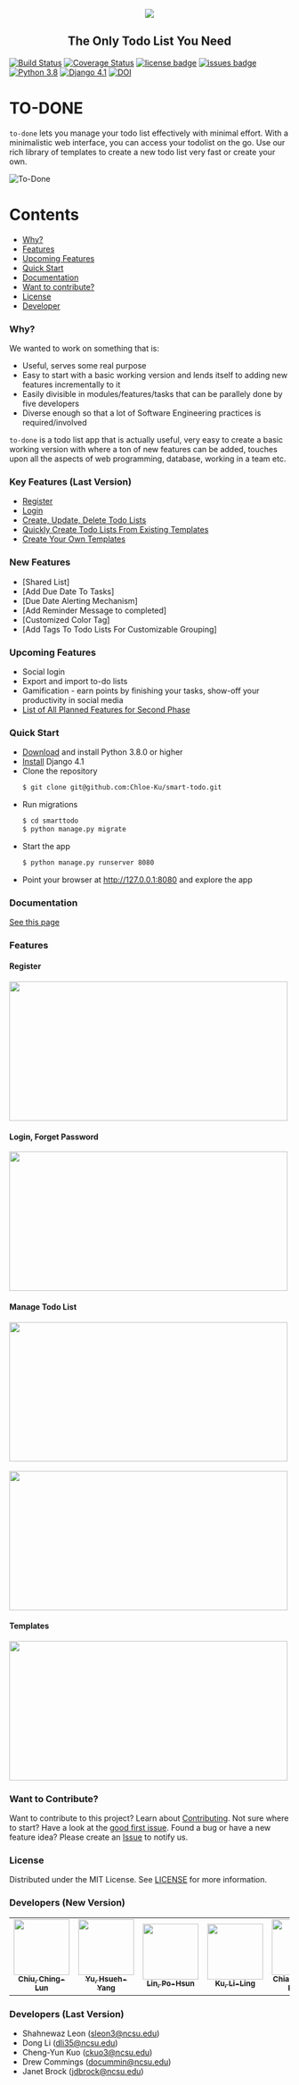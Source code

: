 <p align="center">
  <img src="img/todone-logo.png" />
</p>
<h2 align="center">The Only Todo List You Need</h2>

[![Build Status](https://img.shields.io/github/workflow/status/shahleon/smart-todo/Django%20CI/main)](https://github.com/shahleon/smart-todo/actions/workflows/django.yml)
[![Coverage Status](https://coveralls.io/repos/github/shahleon/smart-todo/badge.svg?branch=main)](https://coveralls.io/github/shahleon/smart-todo?branch=main)
[![license badge](https://img.shields.io/github/license/shahleon/cs510-homework-1)](https://github.com/shahleon/smart-todo/blob/main/LICENSE)
[![issues badge](https://img.shields.io/github/issues/shahleon/smart-todo)](https://github.com/shahleon/smart-todo/issues)
[![Python 3.8](https://img.shields.io/badge/python-3.8-blue.svg)](https://www.python.org/downloads/release/python-380/)
[![Django 4.1](https://img.shields.io/badge/django-4.1-blue.svg)](https://docs.djangoproject.com/en/4.1/releases/4.1/)
[![DOI](https://zenodo.org/badge/DOI/10.5281/zenodo.7155415.svg)](https://doi.org/10.5281/zenodo.7155415)

# TO-DONE

`to-done` lets you manage your todo list effectively with minimal effort. With a minimalistic web interface, 
you can access your todolist on the go. Use our rich library of templates to create a new todo list very fast or create your own.

![To-Done](img/todone-create-list.gif)

Contents
========

 * [Why?](#why)
 * [Features](#key-features)
 * [Upcoming Features](#upcoming-features)
 * [Quick Start](#quick-start)
 * [Documentation](#Documentation)
 * [Want to contribute?](#want-to-contribute)
 * [License](#license)
 * [Developer](#developers)

### Why?

We wanted to work on something that is:

+ Useful, serves some real purpose
+ Easy to start with a basic working version and lends itself to adding new features incrementally to it
+ Easily divisible in modules/features/tasks that can be parallely done by five developers 
+ Diverse enough so that a lot of Software Engineering practices is required/involved 

`to-done` is a todo list app that is actually useful, very easy to create a basic working version with where a ton of new features can be added, touches upon all the aspects of web programming, database, working in a team etc.

### Key Features (Last Version)
 * [Register](#register)
 * [Login](#login-forget-password)
 * [Create, Update, Delete Todo Lists](#manage-todo-list)
 * [Quickly Create Todo Lists From Existing Templates](#templates)
 * [Create Your Own Templates](#templates)

### New Features
* [Shared List]
* [Add Due Date To Tasks]
* [Due Date Alerting Mechanism]
* [Add Reminder Message to completed]
* [Customized Color Tag]
* [Add Tags To Todo Lists For Customizable Grouping]

### Upcoming Features
 * Social login
 * Export and import to-do lists
 * Gamification - earn points by finishing your tasks, show-off your productivity in social media
 * [List of All Planned Features for Second Phase](https://github.com/users/shahleon/projects/2/views/6)

### Quick Start

 * [Download](https://www.python.org/downloads/release/python-380/) and install Python 3.8.0 or higher
 * [Install](https://docs.djangoproject.com/en/4.1/topics/install/) Django 4.1
 * Clone the repository
    ```bash
    $ git clone git@github.com:Chloe-Ku/smart-todo.git
    ```
 * Run migrations
    ```bash
    $ cd smarttodo
    $ python manage.py migrate
    ```
 * Start the app
    ```bash
    $ python manage.py runserver 8080
    ```
 * Point your browser at http://127.0.0.1:8080 and explore the app

### Documentation
[See this page](https://shahleon.github.io/smart-todo/)

### Features

#### Register
<p float="middle">
    <img src="img/todone-register.gif" width="500" height="250" />
</p>

#### Login, Forget Password
<p float="middle">
    <img src="img/todone-login.gif" width="500" height="250" /> 
</p>

#### Manage Todo List
<p float="middle">
    <img src="img/todone-create-list.gif" width="500" height="250" />
    <br>
    <br>
    <img src="img/todone-update-list.gif" width="500" height="250" />
</p>

#### Templates
<p float="middle">
    <img src="img/todone-templates.gif" width="500" height="250" />
</p>

### Want to Contribute?

Want to contribute to this project? Learn about [Contributing](CONTRIBUTING.md). Not sure where to start? Have a look at 
the [good first issue](https://github.com/shahleon/smart-todo/issues?q=is%3Aissue+is%3Aopen+label%3A%22good+first+issue%22). Found a bug or have a new feature idea? Please create an [Issue](https://github.com/Chloe-Ku/smart-todo/issues) to notify us.

### License

Distributed under the MIT License. See [LICENSE](LICENSE) for more information.

### Developers (New Version)

<table>
  <tr>
    <td align="center"><a href="https://github.com/juliachiu1"><img src="https://avatars.githubusercontent.com/u/112150278?v=4" width="100px;" alt=""/><br /><sub><b>Chiu, Ching-Lun</b></sub></a></td>
    <td align="center"><a href="https://github.com/Hsueh-YANG"><img src="https://avatars.githubusercontent.com/u/23623764?v=4" width="100px;" alt=""/><br /><sub><b>Yu, Hsueh-Yang</b></sub></a><br /></td>
    <td align="center"><a href="https://github.com/123standup"><img src="https://avatars.githubusercontent.com/u/59056739?v=4" width="100px;" alt=""/><br /><sub><b>Lin, Po-Hsun</b></sub></a><br /></td>
    <td align="center"><a href="https://github.com/Chloe-Ku"><img src="https://avatars.githubusercontent.com/u/60029373?v=4" width="100px;" alt=""/><br /><sub><b>Ku, Li-Ling</b></sub></a><br /></td>
    <td align="center"><a href="https://github.com/jackson910210"><img src="https://avatars.githubusercontent.com/u/32348727?v=4" width="100px;" alt=""/><br /><sub><b>Chiang, Chen-Hsuan</b></sub></a><br /></td>
  </tr>
</table>

### Developers (Last Version)

* Shahnewaz Leon (sleon3@ncsu.edu)
* Dong Li (dli35@ncsu.edu)
* Cheng-Yun Kuo (ckuo3@ncsu.edu)
* Drew Commings (docummin@ncsu.edu)
* Janet Brock (jdbrock@ncsu.edu)
